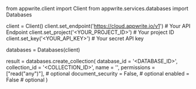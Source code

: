 from appwrite.client import Client
from appwrite.services.databases import Databases

client = Client()
client.set_endpoint('https://cloud.appwrite.io/v1') # Your API Endpoint
client.set_project('<YOUR_PROJECT_ID>') # Your project ID
client.set_key('<YOUR_API_KEY>') # Your secret API key

databases = Databases(client)

result = databases.create_collection(
    database_id = '<DATABASE_ID>',
    collection_id = '<COLLECTION_ID>',
    name = '<NAME>',
    permissions = ["read("any")"], # optional
    document_security = False, # optional
    enabled = False # optional
)
